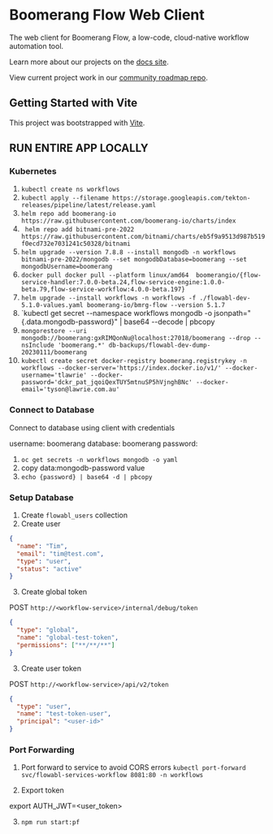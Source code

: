 # Boomerang Flow Web Client

The web client for Boomerang Flow, a low-code, cloud-native workflow automation tool.

Learn more about our projects on the [docs site](https://useboomerang.io/docs).

View current project work in our [community roadmap repo](https://github.com/boomerang-io/roadmap).

## Getting Started with Vite

This project was bootstrapped with [Vite](https://github.com/vitejs/vite).

## RUN ENTIRE APP LOCALLY

### Kubernetes

1. `kubectl create ns workflows`
2. `kubectl apply --filename https://storage.googleapis.com/tekton-releases/pipeline/latest/release.yaml`
3. `helm repo add boomerang-io https://raw.githubusercontent.com/boomerang-io/charts/index`
4. ` helm repo add bitnami-pre-2022 https://raw.githubusercontent.com/bitnami/charts/eb5f9a9513d987b519f0ecd732e7031241c50328/bitnami`
5. `helm upgrade --version 7.8.8 --install mongodb -n workflows bitnami-pre-2022/mongodb --set mongodbDatabase=boomerang --set mongodbUsername=boomerang`
6. `docker pull docker pull --platform linux/amd64  boomerangio/{flow-service-handler:7.0.0-beta.24,flow-service-engine:1.0.0-beta.79,flow-service-workflow:4.0.0-beta.197}`
7. `helm upgrade --install workflows -n workflows -f ./flowabl-dev-5.1.0-values.yaml boomerang-io/bmrg-flow --version 5.1.7`
8. `kubectl get secret --namespace workflows mongodb -o jsonpath="{.data.mongodb-password}" | base64 --decode | pbcopy
9. `mongorestore --uri mongodb://boomerang:gxRIMQonNu@localhost:27018/boomerang --drop --nsInclude 'boomerang.*' db-backups/flowabl-dev-dump-20230111/boomerang`
10. `kubectl create secret docker-registry boomerang.registrykey -n workflows --docker-server='https://index.docker.io/v1/' --docker-username='tlawrie' --docker-password='dckr_pat_jqoiQexTUY5mtnuSP5hVjnghBNc' --docker-email='tyson@lawrie.com.au'`

### Connect to Database

Connect to database using client with credentials

username: boomerang
database: boomerang
password:

1. `oc get secrets -n workflows mongodb -o yaml`
2. copy data:mongodb-password value
3. `echo {password} | base64 -d | pbcopy`

### Setup Database

1. Create `flowabl_users` collection
2. Create user

```json
{
  "name": "Tim",
  "email": "tim@test.com",
  "type": "user",
  "status": "active"
}
```

3. Create global token

POST `http://<workflow-service>/internal/debug/token`

```json
{
  "type": "global",
  "name": "global-test-token",
  "permissions": ["**/**/**"]
}
```

3. Create user token

POST `http://<workflow-service>/api/v2/token`

```json
{
  "type": "user",
  "name": "test-token-user",
  "principal": "<user-id>"
}
```

### Port Forwarding

1. Port forward to service to avoid CORS errors
`kubectl port-forward svc/flowabl-services-workflow 8081:80 -n workflows`

2. Export token

export AUTH_JWT=<user_token>

3. `npm run start:pf`
